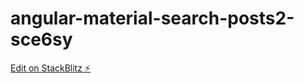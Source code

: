 # angular-material-search-posts2-sce6sy

[Edit on StackBlitz ⚡️](https://stackblitz.com/edit/angular-material-search-posts2-sce6sy)